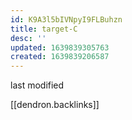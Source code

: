 ```yaml
---
id: K9A3l5bIVNpyI9FLBuhzn
title: target-C
desc: ''
updated: 1639839305763
created: 1639839206587
---
```


last modified

[[dendron.backlinks]]
